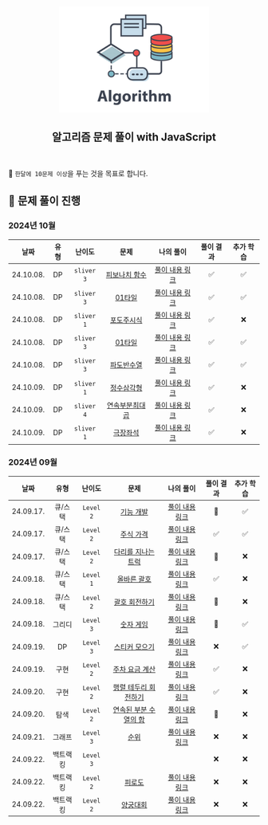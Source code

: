 <div align="center">
  <br />
  <img src="./assets/algorithm.png" alt="Algorithm" width="300px" />
  <br />
  <h2>알고리즘 문제 풀이 with JavaScript</h2>
  <br />
</div>

🎯 `한달에 10문제 이상`을 푸는 것을 목표로 합니다.

## 📅 문제 풀이 진행

### 2024년 10월

|   날짜    | 유형 |   난이도   |               문제               |               나의 풀이                | 풀이 결과 | 추가 학습 |
| :-------: | :--: | :--------: | :------------------------------: | :------------------------------------: | :-------: | :-------: |
| 24.10.08. |  DP  | `sliver 3` |    [피보나치 함수][fibo-func]    |    [풀이 내용 링크][fibo-func-sol]     |    ✅     |    ✅     |
| 24.10.08. |  DP  | `sliver 3` |       [01타일][fibo-func]        |     [풀이 내용 링크][01-tile-sol]      |    ✅     |    ✅     |
| 24.10.08. |  DP  | `sliver 1` |    [포도주시식][wine-tasting]    |   [풀이 내용 링크][wine-tasting-sol]   |    ✅     |    ❌     |
| 24.10.08. |  DP  | `sliver 3` |       [01타일][fibo-func]        |     [풀이 내용 링크][01-tile-sol]      |    ✅     |    ✅     |
| 24.10.08. |  DP  | `sliver 3` |  [파도반수열][padoban-sequence]  | [풀이 내용 링크][padoban-sequence-sol] |    ✅     |    ✅     |
| 24.10.09. |  DP  | `sliver 1` |  [정수삼각형][integer-triangle]  | [풀이 내용 링크][integer-triangle-sol] |    ✅     |    ❌     |
| 24.10.09. |  DP  | `sliver 4` | [연속부분최대곱][continuous-max] |  [풀이 내용 링크][continuous-max-sol]  |    ✅     |    ❌     |
| 24.10.09. |  DP  | `sliver 1` |     [극장좌석][theater-seat]     |   [풀이 내용 링크][theater-seat-sol]   |    ✅     |    ❌     |

### 2024년 09월

|   날짜    |   유형   |  난이도   |                        문제                         |                    나의 풀이                     | 풀이 결과 | 추가 학습 |
| :-------: | :------: | :-------: | :-------------------------------------------------: | :----------------------------------------------: | :-------: | :-------: |
| 24.09.17. | 큐/스택  | `Level 2` |                [기능 개발][func-dev]                |          [풀이 내용 링크][func-dev-sol]          |    🚸     |    ✅     |
| 24.09.17. | 큐/스택  | `Level 2` |              [주식 가격][stock-price]               |        [풀이 내용 링크][stock-price-sol]         |    ✅     |    ✅     |
| 24.09.17. | 큐/스택  | `Level 2` |         [다리를 지나는 트럭][truck-bridge]          |        [풀이 내용 링크][truck-bridge-sol]        |    🚸     |    ❌     |
| 24.09.18. | 큐/스택  | `Level 1` |           [올바른 괄호][correct-brackets]           |      [풀이 내용 링크][correct-brackets-sol]      |    ✅     |    ❌     |
| 24.09.18. | 큐/스택  | `Level 2` |          [괄호 회전하기][rotate-brackets]           |      [풀이 내용 링크][rotate-brackets-sol]       |    🚸     |    ❌     |
| 24.09.18. |  그리디  | `Level 3` |              [숫자 게임][number-game]               |        [풀이 내용 링크][number-game-sol]         |    🚸     |    ✅     |
| 24.09.19. |    DP    | `Level 3` |        [스티커 모으기][sticker-collection-2]        |    [풀이 내용 링크][sticker-collection-2-sol]    |    ❌     |    ✅     |
| 24.09.19. |   구현   | `Level 2` |       [주차 요금 계산][calculate-parking-fee]       |   [풀이 내용 링크][calculate-parking-fee-sol]    |    ✅     |    ❌     |
| 24.09.20. |   구현   | `Level 2` |     [행렬 테두리 회전하기][rotate-matrix-edge]      |     [풀이 내용 링크][rotate-matrix-edge-sol]     |    ✅     |    ❌     |
| 24.09.20. |   탐색   | `Level 2` | [연속된 부분 수열의 합][sum-of-contiguous-sequence] | [풀이 내용 링크][sum-of-contiguous-sequence-sol] |    🚸     |    ❌     |
| 24.09.21. |  그래프  | `Level 3` |                    [순위][rank]                     |            [풀이 내용 링크][rank-sol]            |    ❌     |    ❌     |
| 24.09.22. | 백트랙킹 | `Level 3` |                                                     |                                                  |    ❌     |    ❌     |
| 24.09.22. | 백트랙킹 | `Level 2` |                 [피로도][tiredness]                 |            [풀이 내용 링크][rank-sol]            |    ❌     |    ❌     |
| 24.09.22. | 백트랙킹 | `Level 2` |                [양궁대회][tiredness]                |            [풀이 내용 링크][rank-sol]            |    ❌     |    ❌     |

[//]: # 'URL 변수 정의 - 24년 10월'
[fibo-func]: https://www.acmicpc.net/problem/1003
[fibo-func-sol]: https://github.com/candymask0712/algorithm-with-js/blob/main/DP/fast-dp-01/beak_s3_1003_fibonacci-func.js
[01-tile]: https://www.acmicpc.net/problem/1904
[01-tile-sol]: https://github.com/candymask0712/algorithm-with-js/blob/main/DP/fast-dp-01/beak_s3_1904_01-tile.js
[wine-tasting]: https://www.acmicpc.net/problem/1904
[wine-tasting-sol]: https://github.com/candymask0712/algorithm-with-js/blob/main/DP/fast-dp-01/beak_s1_2156_wine-tasting.js
[padoban-sequence]: https://www.acmicpc.net/problem/1904
[padoban-sequence-sol]: https://github.com/candymask0712/algorithm-with-js/blob/main/DP/fast-dp-02/beak_s3_9461_padoban-sequence.js
[integer-triangle]: https://www.acmicpc.net/problem/1932
[integer-triangle-sol]: https://github.com/candymask0712/algorithm-with-js/blob/main/DP/fast-dp-02/beak_s1_1932_integer-triangle.js
[continuous-max]: https://www.acmicpc.net/problem/1932
[continuous-max-sol]: https://github.com/candymask0712/algorithm-with-js/blob/main/DP/fast-dp-03/beak_s1_2670_continuous-max.js
[theater-seat]: https://www.acmicpc.net/problem/1932
[theater-seat-sol]: https://github.com/candymask0712/algorithm-with-js/blob/main/DP/fast-dp-03/beak_s1_2302_theater-seat
[//]: # 'URL 변수 정의 - 24년 09월'
[func-dev]: https://school.programmers.co.kr/learn/courses/30/lessons/42586
[func-dev-sol]: https://github.com/candymask0712/algorithm-with-js/blob/main/Stack%26Queue/Queue/pro_lv2_function-development.js
[stock-price]: https://school.programmers.co.kr/learn/courses/30/lessons/42584
[stock-price-sol]: https://github.com/candymask0712/algorithm-with-js/blob/main/Stack%26Queue/Queue/pro_lv2_stock-price.js
[truck-bridge]: https://school.programmers.co.kr/learn/courses/30/lessons/42583
[truck-bridge-sol]: https://github.com/candymask0712/algorithm-with-js/blob/main/Stack%26Queue/Queue/pro_lv2_trucks-crossing-bridge.js
[correct-brackets]: https://school.programmers.co.kr/learn/courses/30/lessons/12909
[correct-brackets-sol]: https://github.com/candymask0712/algorithm-with-js/blob/main/Stack%26Queue/Stack/pro_lv1_correct-brackets.js
[rotate-brackets]: https://school.programmers.co.kr/learn/courses/30/lessons/76502
[rotate-brackets-sol]: https://github.com/candymask0712/algorithm-with-js/blob/main/Stack%26Queue/Stack/pro_lv2_rotate-brackets.js
[number-game]: https://school.programmers.co.kr/learn/courses/30/lessons/12987
[number-game-sol]: https://github.com/candymask0712/algorithm-with-js/blob/main/greedy/pro_lv3_number-game.js
[sticker-collection-2]: https://school.programmers.co.kr/learn/courses/30/lessons/12971#
[sticker-collection-2-sol]: https://github.com/candymask0712/algorithm-with-js/blob/main/DP/pro_lv3_sticker-collection-2.js
[calculate-parking-fee]: https://school.programmers.co.kr/learn/courses/30/lessons/92341
[calculate-parking-fee-sol]: https://github.com/candymask0712/algorithm-with-js/blob/main/Implementation/pro_lv2_calculate_parking_fee.js
[rotate-matrix-edge]: https://school.programmers.co.kr/learn/courses/30/lessons/77485
[rotate-matrix-edge-sol]: https://github.com/candymask0712/algorithm-with-js/blob/main/Implementation/pro_lv2_rotate-matrix-edge.js
[sum-of-contiguous-sequence]: https://school.programmers.co.kr/learn/courses/30/lessons/77485
[sum-of-contiguous-sequence-sol]: https://github.com/candymask0712/algorithm-with-js/blob/main/Search%26Traversal/Search/Two-Pointer/Pro_lv2_sum-of-contiguous-sequence.js
[rank]: https://school.programmers.co.kr/learn/courses/30/lessons/49191
[rank-sol]: https://github.com/candymask0712/algorithm-with-js/blob/main/Search%26Traversal/Search/Two-Pointer/Pro_lv2_sum-of-contiguous-sequence.js
[n-queen]: https://school.programmers.co.kr/learn/courses/30/lessons/49191
[n-queen-sol]: https://github.com/candymask0712/algorithm-with-js/blob/main/Search%26Traversal/Search/Two-Pointer/Pro_lv2_sum-of-contiguous-sequence.js
[tiredness]: https://school.programmers.co.kr/learn/courses/30/lessons/87946?language=javascript
[tiredness-sol]: https://github.com/candymask0712/algorithm-with-js/blob/main/Search%26Traversal/Search/Two-Pointer/Pro_lv2_sum-of-contiguous-sequence.js
[archery-competition]: https://school.programmers.co.kr/learn/courses/30/lessons/87946?language=javascript
[archery-competition-sol]: https://github.com/candymask0712/algorithm-with-js/blob/main/Search%26Traversal/Search/Two-Pointer/pro_lv2_archery_competition
